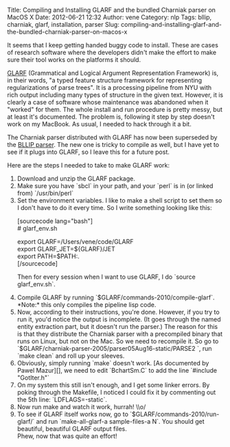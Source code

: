 Title: Compiling and Installing GLARF and the bundled Charniak parser on MacOS X
Date: 2012-06-21 12:32
Author: vene
Category: nlp
Tags: bllip, charniak, glarf, installation, parser
Slug: compiling-and-installing-glarf-and-the-bundled-charniak-parser-on-macos-x

It seems that I keep getting handed buggy code to install. These are
cases of research software where the developers didn't make the effort
to make sure their tool works on the platforms it should.

[GLARF][] (Grammatical and Logical Argument Representation Framework)
is, in their words, "a typed feature structure framework for
representing regularizations of parse trees". It is a processing
pipeline from NYU with rich output including many types of structure in
the given text. However, it is clearly a case of software whose
maintenance was abandoned when it "worked" for them. The whole install
and run procedure is pretty messy, but at least it's documented. The
problem is, following it step by step doesn't work on my MacBook. As
usual, I needed to hack through it a bit.

The Charniak parser distributed with GLARF has now been superseded by
the [BLLIP parser][]. The new one is tricky to compile as well, but I
have yet to see if it plugs into GLARF, so I leave this for a future
post.

Here are the steps I needed to take to make GLARF work:

<ol>
<li>
Download and unzip the GLARF package.

</li>
<li>
Make sure you have `sbcl` in your path, and your `perl` is in (or linked
from) `/usr/bin/perl`

</li>
<li>
Set the environment variables. I like to make a shell script to set them
so I don't have to do it every time. So I write something looking like
this:

[sourcecode lang="bash"]  
\# glarf\_env.sh

export GLARF=/Users/vene/code/GLARF  
export GLARF\_JET=\${GLARF}/JET  
export PATH=\$PATH:.  
[/sourcecode]

<p>
Then for every session when I want to use GLARF, I do
`source glarf_env.sh`.

</li>
<li>
Compile GLARF by running `$GLARF/commands-2010/compile-glarf`. *Note:*
this only compiles the pipeline lisp code.

</li>
<li>
Now, according to their instructions, you're done. However, if you try
to run it, you'd notice the output is incomplete. (It goes through the
named entity extraction part, but it doesn't run the parser.) The reason
for this is that they distribute the Charniak parser with a precompiled
binary that runs on Linux, but not on the Mac. So we need to recompile
it. So go to `$GLARF/charniak-parser-2005/parser05Aug16-static/PARSE2 `,
run `make clean` and roll up your sleeves.

</li>
<li>
Obviously, simply running `make` doesn't work. [As documented by Pawel
Mazur][], we need to edit `BchartSm.C` to add the line
`#include "GotIter.h"`

</li>
<li>
On my system this still isn't enough, and I get some linker errors. By
poking through the Makefile, I noticed I could fix it by commenting out
the 5th line: `LDFLAGS=-static`.

</li>
<li>
Now run make and watch it work, hurrah! \\o/

</li>
<li>
To see if GLARF itself works now, go to
`$GLARF/commands-2010/run-glarf/` and run
`make-all-glarf-a sample-files-a N`. You should get beautiful, beautiful
GLARF output files.

</li>
</ul>
Phew, now that was quite an effort!

  [GLARF]: http://nlp.cs.nyu.edu/meyers/GLARF.html
  [BLLIP parser]: https://github.com/BLLIP/bllip-parser
  [As documented by Pawel Mazur]: http://web.science.mq.edu.au/~mpawel/resources/notes/compilingCharniakJohnson.htm
